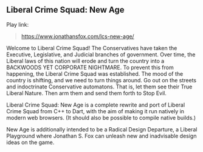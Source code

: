 ## Liberal Crime Squad: New Age

Play link:

> <https://www.jonathansfox.com/lcs-new-age/>

Welcome to Liberal Crime Squad! The Conservatives have taken the Executive, Legislative, and Judicial branches of government. Over time, the Liberal laws of this nation will erode and turn the country into a BACKWOODS YET CORPORATE NIGHTMARE. To prevent this from happening, the Liberal Crime Squad was established. The mood of the country is shifting, and we need to turn things around. Go out on the streets and indoctrinate Conservative automatons.  That is, let them see their True Liberal Nature. Then arm them and send them forth to Stop Evil.

Liberal Crime Squad: New Age is a complete rewrite and port of Liberal Crime Squad from C++ to Dart, with the aim of making it run natively in modern web browsers. (It should also be possible to compile native builds.)

New Age is additionally intended to be a Radical Design Departure, a Liberal Playground where Jonathan S. Fox can unleash new and inadvisable design ideas on the game.

